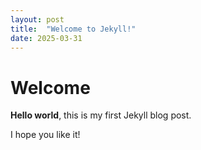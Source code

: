 ```yaml
---
layout: post
title:  "Welcome to Jekyll!"
date: 2025-03-31
---
```


# Welcome

**Hello world**, this is my first Jekyll blog post.

I hope you like it!
